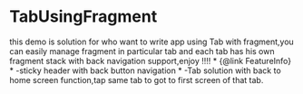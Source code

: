 TabUsingFragment
================

this demo is solution for who want to write app using Tab with fragment,you can easily manage fragment in particular tab and each tab has his own fragment stack with back navigation support,enjoy !!!! * {@link FeatureInfo} * -sticky header with back button navigation * -Tab solution with back to home screen function,tap same tab to got to first screen of that tab.
